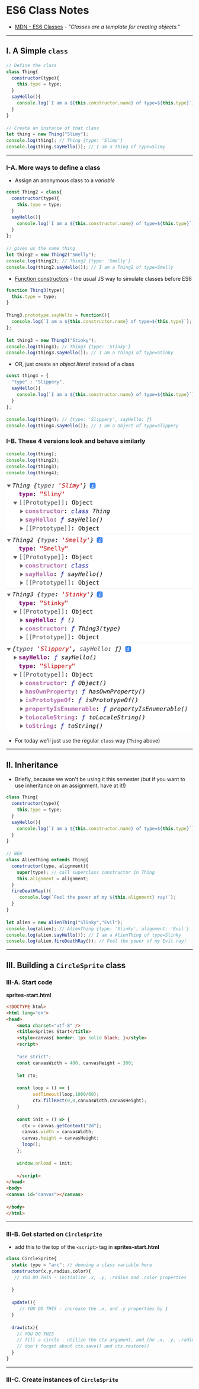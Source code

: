 # ES6 Class Notes

- [MDN - ES6 Classes](https://developer.mozilla.org/en-US/docs/Web/JavaScript/Reference/Classes) - *"Classes are a template for creating objects."*

<hr>

## I. A Simple `class`

```js
// Define the class
class Thing{
  constructor(type){
    this.type = type;
  }
  sayHello(){
    console.log(`I am a ${this.constructor.name} of type=${this.type}`);
  }
}

// Create an instance of that class
let thing = new Thing("Slimy");
console.log(thing); // Thing {type: 'Slimy'}
console.log(thing.sayHello()); // I am a Thing of type=Slimy
```

<hr>

### I-A. More ways to define a class

- Assign an anonymous class to a *variable*

```js
const Thing2 = class{
  constructor(type){
    this.type = type;
  }
  sayHello(){
    console.log(`I am a ${this.constructor.name} of type=${this.type}`);
  }
};

// gives us the same thing
let thing2 = new Thing2("Smelly");
console.log(thing2); // Thing2 {type: 'Smelly'}
console.log(thing2.sayHello()); // I am a Thing2 of type=Smelly
```

- [Function constructors](https://javascript.info/constructor-new) - the usual JS way to simulate classes before ES6

```js
function Thing3(type){
  this.type = type;
}

Thing3.prototype.sayHello = function(){
  console.log(`I am a ${this.constructor.name} of type=${this.type}`);
};

let thing3 = new Thing3("Stinky");
console.log(thing3); // Thing3 {type: 'Stinky'}
console.log(thing3.sayHello()); // I am a Thing3 of type=Stinky
```

- OR, just create an *object literal* instead of a class

```js
const thing4 = {
  "type" : "Slippery",
  sayHello(){
    console.log(`I am a ${this.constructor.name} of type=${this.type}`);
  }
};

console.log(thing4); // {type: 'Slippery', sayHello: ƒ}
console.log(thing4.sayHello()); // I am a Object of type=Slippery
```

### I-B. These 4 versions look and behave similarly

```js
console.log(thing);
console.log(thing2);
console.log(thing3);
console.log(thing4);
```

![screenshot](_images/objects-classes-2.png)

- For today we'll just use the regular `class` way (`Thing` above)

<hr>

## II. Inheritance

- Briefly, because we won't be using it this semester (but if you want to use inheritance on an assignment, have at it!)

```js
class Thing{
  constructor(type){
    this.type = type;
  }
  sayHello(){
    console.log(`I am a ${this.constructor.name} of type=${this.type}`);
  }
}

// NEW
class AlienThing extends Thing{
  constructor(type, alignment){
    super(type); // call superclass constructor in Thing
    this.alignment = alignment;
  }
  fireDeathRay(){
     console.log(`Feel the power of my ${this.alignment} ray!`);
  }
}

let alien = new AlienThing("Slinky","Evil");
console.log(alien); // AlienThing {type: 'Slinky', alignment: 'Evil'}
console.log(alien.sayHello()); // I am a AlienThing of type=Slinky
console.log(alien.fireDeathRay()); // Feel the power of my Evil ray!
```

<hr>

## III. Building a `CircleSprite` class

### III-A. Start code

**sprites-start.html**

```html
<!DOCTYPE html>
<html lang="en">
<head>
	<meta charset="utf-8" />
	<title>Sprites Start</title>
	<style>canvas{ border: 1px solid black; }</style>
	<script>
	
	"use strict";
	const canvasWidth = 400, canvasHeight = 300;
	
	let ctx;

	const loop = () => {
          setTimeout(loop,1000/60);
          ctx.fillRect(0,0,canvasWidth,canvasHeight);
	}
	
	const init = () => {
	  ctx = canvas.getContext("2d");
	  canvas.width = canvasWidth;
	  canvas.height = canvasHeight;
	  loop();
	};
	
	window.onload = init;

	</script>
</head>
<body>
<canvas id="canvas"></canvas>

</body>
</html>
```

<hr>

### III-B. Get started on `CircleSprite`

- add this to the top of the `<script>` tag in **sprites-start.html**

```js
class CircleSprite{
  static type = "arc"; // demoing a class variable here
  constructor(x,y,radius,color){
   // YOU DO THIS - initialize .x, .y, .radius and .color properties
  
  }
  
  update(){
     // YOU DO THIS - increase the .x, and .y properties by 1
  }
  
  draw(ctx){
    // YOU DO THIS 
    // fill a circle - utilize the ctx argument, and the .x, .y, .radius and .color properties
    // don't forget about ctx.save() and ctx.restore()
  }
}
```

<hr>

### III-C. Create instances of `CircleSprite`



